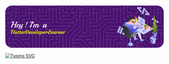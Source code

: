 ![Header](./github-header-image.png)

[![Typing SVG](http://readme-typing-svg.herokuapp.com?font=Lobster&duration=3000&pause=500&color=F7ED0C&width=435&lines=Welcome+to+my+profile!;I'm+an+Engineering+Student;Also+I'm+a+Flutter+Developer)](https://git.io/typing-svg)
